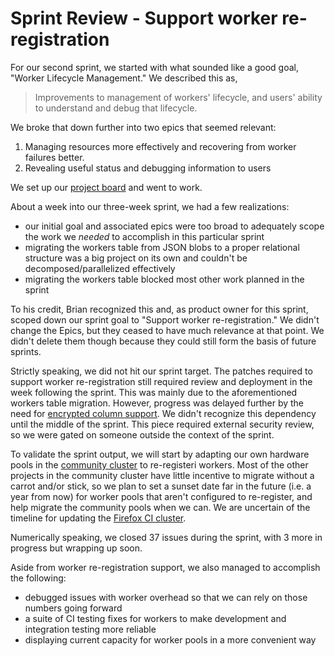 # Sprint Review - Support worker re-registration

For our second sprint, we started with what sounded like a good goal, "Worker Lifecycle Management." We described this as,

> Improvements to management of workers' lifecycle, and users' ability to understand and debug that lifecycle.

We broke that down further into two epics that seemed relevant:

1. Managing resources more effectively and recovering from worker failures better.
2. Revealing useful status and debugging information to users

We set up our [project board](https://github.com/taskcluster/taskcluster/projects/7) and went to work.

About a week into our three-week sprint, we had a few realizations:

* our initial goal and associated epics were too broad to adequately scope the work we *needed* to accomplish in this particular sprint
* migrating the workers table from JSON blobs to a proper relational structure was a big project on its own and couldn't be decomposed/parallelized effectively
* migrating the workers table blocked most other work planned in the sprint

To his credit, Brian recognized this and, as product owner for this sprint, scoped down our sprint goal to "Support worker re-registration." We didn't change the Epics, but they ceased to have much relevance at that point. We didn't delete them though because they could still form the basis of future sprints.

Strictly speaking, we did not hit our sprint target. The patches required to support worker re-registration still required review and deployment in the week following the sprint. This was mainly due to the aforementioned workers table migration. However, progress was delayed further by the need for [encrypted column support](https://github.com/taskcluster/taskcluster/issues/2962). We didn't recognize this dependency until the middle of the sprint. This piece required external security review, so we were gated on someone outside the context of the sprint.

To validate the sprint output, we will start by adapting our own hardware pools in the [community cluster](https://community-tc.services.mozilla.com/worker-manager) to re-registeri workers. Most of the other projects in the community cluster have little incentive to migrate without a carrot and/or stick, so we plan to set a sunset date far in the future (i.e. a year from now) for worker pools that aren't configured to re-register, and help migrate the community pools when we can. We are uncertain of the timeline for updating the [Firefox CI cluster](https://firefox-ci-tc.services.mozilla.com/).

Numerically speaking, we closed 37 issues during the sprint, with 3 more in progress but wrapping up soon.

Aside from worker re-registration support, we also managed to accomplish the following:

* debugged issues with worker overhead so that we can rely on those numbers going forward
* a suite of CI testing fixes for workers to make development and integration testing more reliable
* displaying current capacity for worker pools in a more convenient way
